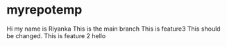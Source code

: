# myrepotemp
Hi my name is Riyanka
This is the main branch
This is feature3 This should be changed.
This is feature 2
hello